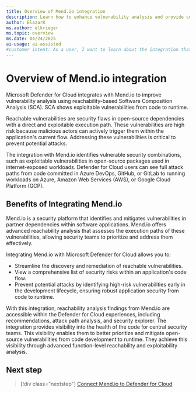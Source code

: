 ```yaml
---
title: Overview of Mend.io integration
description: Learn how to enhance vulnerability analysis and provide comprehensive visibility of critical vulnerabilities by integrating Mend.io with Microsoft Defender.
author: ElazarK
ms.author: elkrieger
ms.topic: overview
ms.date: 04/24/2025
ai-usage: ai-assisted
#customer intent: As a user, I want to learn about the integration that exists between Mend.io and Microsoft Defender for Cloud so that I can enhance the existing vulnerability analysis security capabilities that are provided when Defender for Cloud for comprehensive code to runtime visibility of critical vulnerabilities.
---
```


# Overview of Mend.io integration

Microsoft Defender for Cloud integrates with Mend.io to improve vulnerability analysis using reachability-based Software Composition Analysis (SCA). SCA shows exploitable vulnerabilities from code to runtime.

Reachable vulnerabilities are security flaws in open-source dependencies with a direct and exploitable execution path. These vulnerabilities are high risk because malicious actors can actively trigger them within the application's current flow. Addressing these vulnerabilities is critical to prevent potential attacks.

The integration with Mend.io identifies vulnerable security combinations, such as exploitable vulnerabilities in open-source packages used in internet-exposed workloads. Defender for Cloud users can see full attack paths from code committed in Azure DevOps, GitHub, or GitLab to running workloads on Azure, Amazon Web Services (AWS), or Google Cloud Platform (GCP).

## Benefits of Integrating Mend.io

Mend.io is a security platform that identifies and mitigates vulnerabilities in partner dependencies within software applications. Mend.io offers advanced reachability analysis that assesses the execution paths of these vulnerabilities, allowing security teams to prioritize and address them effectively.

Integrating Mend.io with Microsoft Defender for Cloud allows you to:

- Streamline the discovery and remediation of reachable vulnerabilities.
- View a comprehensive list of security risks within an application's code flow.
- Prevent potential attacks by identifying high-risk vulnerabilities early in the development lifecycle, ensuring robust application security from code to runtime.

With this integration, reachability analysis findings from Mend.io are accessible within the Defender for Cloud experiences, including recommendations, attack path analysis, and security explorer. The integration provides visibility into the health of the code for central security teams. This visibility enables them to better prioritize and mitigate open-source vulnerabilities from code development to runtime. They achieve this visibility through advanced function-level reachability and exploitability analysis.

## Next step

> [!div class="nextstep"]
> [Connect Mend.io to Defender for Cloud](connect-mend-io.md)
